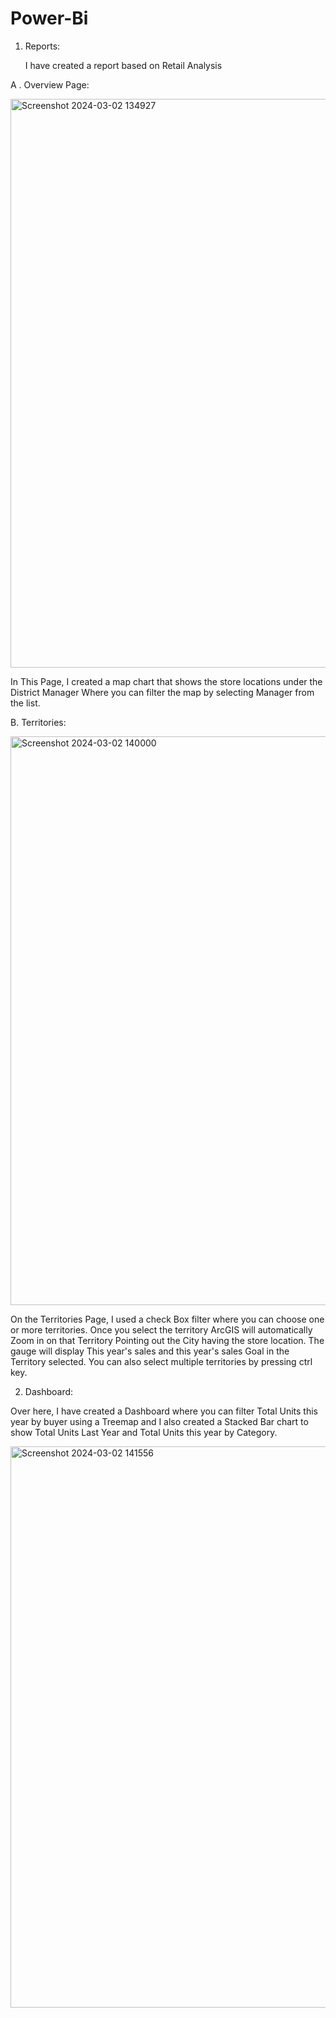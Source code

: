 # Power-Bi

1. Reports:
   
   I have created a report based on Retail Analysis

 A .  Overview Page:
   
<img width="910" alt="Screenshot 2024-03-02 134927" src="https://github.com/bhumiben/Power-Bi/assets/125385846/066f7311-50b2-4d62-bc77-e815720806d7">

In This Page, I created a map chart that shows the store locations under the District Manager Where you can filter the map by selecting Manager from the list.



  B. Territories:

   <img width="910" alt="Screenshot 2024-03-02 140000" src="https://github.com/bhumiben/Power-Bi/assets/125385846/61853ae9-a2da-42c9-83b9-3b8486485485">

   On the Territories Page, I used a check Box filter where you can choose one or more territories. Once you select the territory ArcGIS will automatically Zoom in on that Territory Pointing out the City having the store location. The gauge will display This year's sales and this year's sales Goal in the Territory selected. You can also select multiple territories by pressing ctrl key.

   

   
2. Dashboard:

Over here,  I have created a Dashboard where you can filter Total Units this year by buyer using a Treemap and I also created a Stacked Bar chart to show Total Units Last Year and Total Units this year by Category.

<img width="898" alt="Screenshot 2024-03-02 141556" src="https://github.com/bhumiben/Power-Bi/assets/125385846/536a75dc-5583-4d1c-8689-8aafceb6368e">
